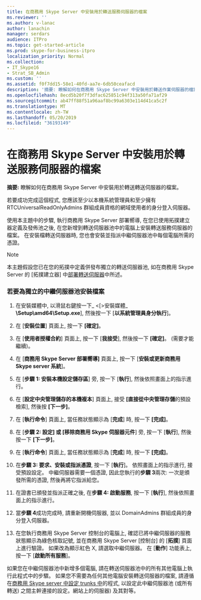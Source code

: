 ```yaml
---
title: 在商務用 Skype Server 中安裝用於轉送服務伺服器的檔案
ms.reviewer: ''
ms.author: v-lanac
author: lanachin
manager: serdars
audience: ITPro
ms.topic: get-started-article
ms.prod: skype-for-business-itpro
localization_priority: Normal
ms.collection:
- IT_Skype16
- Strat_SB_Admin
ms.custom: ''
ms.assetid: f0f7dd15-58e1-40fd-aa7e-6db50ceafacd
description: '摘要: 瞭解如何在商務用 Skype Server 中安裝用於轉送作業伺服器的檔案。'
ms.openlocfilehash: 8ecd5b20f7f3dfac625851c94f313a50fa71af29
ms.sourcegitcommit: ab47ff88f51a96aaf8bc99a6303e114d41ca5c2f
ms.translationtype: MT
ms.contentlocale: zh-TW
ms.lasthandoff: 05/20/2019
ms.locfileid: "36193149"
---
```

# <a name="install-the-files-for-mediation-server-in-skype-for-business-server"></a>在商務用 Skype Server 中安裝用於轉送服務伺服器的檔案
 
**摘要:** 瞭解如何在商務用 Skype Server 中安裝用於轉送轉送伺服器的檔案。
  
若要成功完成這個程式, 您應該至少以本機系統管理員和至少擁有 RTCUniversalReadOnlyAdmins 群組成員資格的網域使用者的身分登入伺服器。
  
使用本主題中的步驟, 執行商務用 Skype Server 部署嚮導, 在您已使用拓撲建立器定義及發佈池之後, 在您新增到轉送伺服器池中的電腦上安裝轉送服務伺服器的檔案。 在安裝檔轉送伺服器時, 您也會安裝並指派中繼伺服器池中每個電腦所需的憑證。 
  
> [!NOTE]
> 本主題假設您已在您的拓撲中定義併發布獨立的轉送伺服器池, 如在商務用 Skype Server 的 [拓撲建立器] 中[部署轉送伺服器](deploy-a-mediation-server.md)中所述。 
  
### <a name="to-install-the-files-for-a-stand-alone-mediation-server-pool"></a>若要為獨立的中繼伺服器池安裝檔案

1. 在安裝媒體中, 以滑鼠右鍵按一下_ \<[\>安裝媒體_ **\Setup\amd64\Setup.exe**], 然後按一下 [**以系統管理員身分執行**]。
    
2. 在 [**安裝位置**] 頁面上, 按一下 **[確定]**。
    
3. 在 [**使用者授權合約**] 頁面上, 按一下 [**我接受**], 然後按一下 **[確定]**。 (需要才能繼續)。
    
4. 在 [**商務用 Skype Server 部署嚮導]** 頁面上, 按一下 [**安裝或更新商務用 Skype server 系統**]。
    
5. 在 [**步驟 1: 安裝本機設定儲存區**] 旁, 按一下 [**執行**], 然後依照畫面上的指示進行。
    
6. 在 [**設定中央管理儲存的本機複本**] 頁面上, 接受 **[直接從中央管理存儲**的預設檢索], 然後按 **[下一步]**。
    
7. 在 [**執行命令**] 頁面上, 當任務狀態顯示為 [**完成**] 時, 按一下 **[完成]**。
    
8. 在 [**步驟 2: 設定] 或 [移除商務用 Skype 伺服器元件**] 旁, 按一下 [**執行**], 然後按一下 **[下一步]**。
    
9. 在 [**執行命令**] 頁面上, 當任務狀態顯示為 [**完成**] 時, 按一下 **[完成]**。
    
10. 在**步驟 3: 要求、安裝或指派憑證**, 按一下 [**執行**]。 依照畫面上的指示進行, 接受預設設定。 中繼伺服器需要一個憑證, 因此您執行的**步驟 3**兩次: 一次是頒發所需的憑證, 然後再將它指派給您。
    
11. 在證書已頒發並指派正確之後, 在**步驟 4: 啟動服務**, 按一下 [**執行**], 然後依照畫面上的指示進行。
    
12. 當**步驟 4**成功完成時, 請重新開機伺服器, 並以 DomainAdmins 群組成員的身分登入伺服器。
    
13. 在您執行商務用 Skype Server 控制台的電腦上, 確認已將中繼伺服器的服務狀態顯示為綠色核取記號, 並在商務用 Skype Server [控制台] 的 [**拓撲**] 頁面上進行驗證。 如果改為顯示紅色 X, 請選取中繼伺服器。 在 [**動作**] 功能表上, 按一下 [**啟動所有服務**]。 
    
如果您在中繼伺服器池中新增多個電腦, 請在轉送伺服器池中的所有其他電腦上執行此程式中的步驟。 如果您不需要為任何其他電腦安裝轉送伺服器的檔案, 請遵循在[商務用 Skype server 中設定 trunks 中](configure-trunks.md)的程式, 以設定此中繼伺服器池 (或所有轉送) 之間主幹連接的設定。網站上的伺服器) 及其對等。

